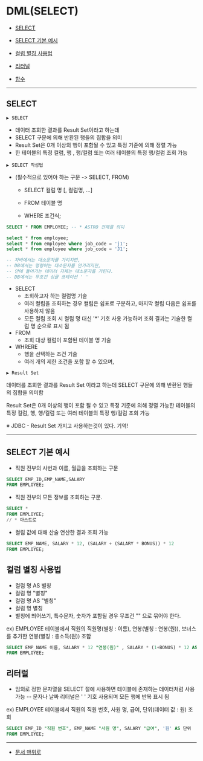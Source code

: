# DML(SELECT)

+ [SELECT](#SELECT)

+ [SELECT 기본 예시](#SELECT-기본-예시)

+ [컬럼 별칭 사용법](#컬럼-별칭-사용법)

+ [리터널](#리터럴)

+ [함수](https://github.com/senspond20/Oracle/tree/master/O1_DML(SELECT)/함수(FUNCTION))
-------------------------
## SELECT
```
▶ SELECT
```
- 데이터 조회한 결과를 Result Set이라고 하는데
- SELECT 구문에 의해 반환된 행들의 집합을 의미
- Result Set은 0개 이상의 행이 포함될 수 있고 특정 기준에 의해 정렬 가능
- 한 테이블의 특정 컬럼, 행 , 행/컬럼 또는 여러 테이블의 특정 행/컬럼 조회 가능


```
▶ SELECT 작성법
```
+ (필수적으로 있어야 하는 구문 -> SELECT, FROM)

    + SELECT 컬럼 명 [, 컬럼명, ...]

    + FROM 테이블 명

    + WHERE 조건식;

```sql
SELECT * FROM EMPLOYEE; -- * ASTRO 전체를 의미

select * from employee;
select * from employee where job_code = 'j1';
select * from employee where job_code = 'J1';

-- 자바에서는 대소문자를 가리지만,
-- DB에서는 명령어는 대소문자를 안가리지만, 
-- 안에 들어가는 데이터 자체는 대소문자를 가린다.
-- DB에서는 무조건 싱글 코테이션 ' '
```

+ SELECT
    + 조회하고자 하는 컬럼명 기술
    + 여러 컬럼을 조회하는 경우 컬럼은 쉼표로 구분하고, 마지막 컬럼 다음은 쉼표를 사용하지 않음
    + 모든 컬럼 조회 시 컬럼 명 대신 '*' 기호 사용 가능하며 조회 결과는 기술한 컬럼 명 순으로 표시 됨
+ FROM
    + 조회 대상 컬럼이 포함된 테이블 명 기술
+ WHRERE
    + 행을 선택하는 조건 기술
    + 여러 개의 제한 조건을 포함 할 수 있으며,


```
▶ Result Set
```

데이터를 조회한 결과를 Result Set 이라고 하는데 
SELECT 구문에 의해 반환된 행들의 집합을 의미함

Result Set은 0개 이상의 행이 포함 될 수 있고 특정 기준에 의해 정렬 가능한 테이블의 특정 컬럼, 행, 행/컬럼 또는 여러 테이블의 특정 행/컬럼 조회 가능

※ JDBC - Result Set 가지고 사용하는것이 있다. 기억!

-----------------

## SELECT 기본 예시

+ 직원 전부의 사번과 이름, 월급을 조회하는 구문

```sql
SELECT EMP_ID,EMP_NAME,SALARY 
FROM EMPLOYEE;
```
+ 직원 전부의 모든 정보를 조회하는 구문. 
```sql
SELECT * 
FROM EMPLOYEE;
// * 아스트로
```

+ 컬럼 값에 대해 산술 연산한 결과 조회 가능
```sql
SELECT EMP_NAME, SALARY * 12, (SALARY + (SALARY * BONUS)) * 12
FROM EMPLOYEE;
```

## 컬럼 별칭 사용법

+ 컬럼 명 AS 별칭
+ 컬럼 명 "별칭"
+ 컬럼 명 AS "별칭" 
+ 컬럼 명 별칭
+ 별칭에 띄어쓰기, 특수문자, 숫자가 포함될 경우 무조건 "" 으로 묶어야 한다.

ex) EMPLOYEE 테이블에서 직원의 직원명(별칭 : 이름), 연봉(별칭 : 연봉(원)), 보너스를 추가한 연봉(별칭 : 총소득(원)) 조합

```sql
SELECT EMP_NAME 이름, SALARY * 12 "연봉(원)" , SALARY * (1+BONUS) * 12 AS "총소득(원)"
FROM EMPLOYEE;
```

## 리터럴

+ 임의로 정한 문자열을 SELECT 절에 사용하면 테이블에 존재하는 데이터처럼 사용 가능
-- 문자나 날짜 리터널은 ' ' 기호 사용되며 모든 행에 반복 표시 됨

ex) EMPLOYEE 테이블에서 직원의 직원 번호, 사원 명, 급여, 단위(데이터 값 : 원) 조회

```sql
SELECT EMP_ID "직원 번호", EMP_NAME "사원 명", SALARY "급여", '원' AS 단위
FROM EMPLOYEE;
```
------------------------------------------

+ [문서 맨위로](#SELECT)
